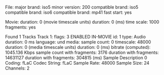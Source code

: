 File:
  major brand:      iso5
  minor version:    200
  compatible brand: iso5
  compatible brand: iso6
  compatible brand: mp41
  fast start:       yes

Movie:
  duration:   0 (movie timescale units)
  duration:   0 (ms)
  time scale: 1000
  fragments:  yes

Found 1 Tracks
Track 1:
  flags:        3 ENABLED IN-MOVIE
  id:           1
  type:         Audio
  duration: 0 ms
  language: und
  media:
    sample count: 0
    timescale:    48000
    duration:     0 (media timescale units)
    duration:     0 (ms)
    bitrate (computed): 1045.136 Kbps
    sample count with fragments: 3176
    duration with fragments:     14631127
    duration with fragments:     304815 (ms)
  Sample Description 0
    Coding:       fLaC
    Codec String: fLaC
    Sample Rate: 48000
    Sample Size: 24
    Channels:    2
